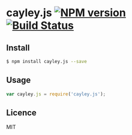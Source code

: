 # cayley.js [![NPM version](https://badge.fury.io/js/cayley.svg)](http://badge.fury.io/js/cayley) [![Build Status](https://travis-ci.org/villadora/cayley.js.svg?branch=master)](https://travis-ci.org/villadora/cayley.js)

<!-- description -->

## Install

```bash
$ npm install cayley.js --save
```

## Usage

```js
var cayley.js = require('cayley.js');
```

## Licence

MIT
<!-- do not want to make nodeinit to complicated, you can edit this whenever you want. -->
